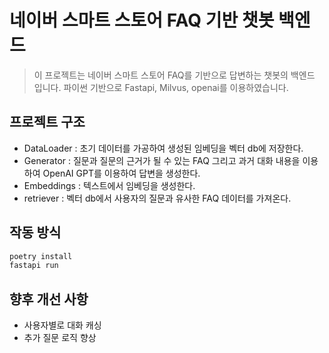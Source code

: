 # 네이버 스마트 스토어 FAQ 기반 챗봇 백엔드

> 이 프로젝트는 네이버 스마트 스토어 FAQ를 기반으로 답변하는 챗봇의 백엔드 입니다. 파이썬 기반으로 Fastapi, Milvus, openai를 이용하였습니다.

## 프로젝트 구조

- DataLoader : 초기 데이터를 가공하여 생성된 임베딩을 벡터 db에 저장한다.
- Generator : 질문과 질문의 근거가 될 수 있는 FAQ 그리고 과거 대화 내용을 이용하여 OpenAI GPT를 이용하여 답변을 생성한다.
- Embeddings : 텍스트에서 임베딩을 생성한다.
- retriever : 벡터 db에서 사용자의 질문과 유사한 FAQ 데이터를 가져온다.

## 작동 방식

```bash
poetry install
fastapi run
```

## 향후 개선 사항

- 사용자별로 대화 캐싱
- 추가 질문 로직 향상
